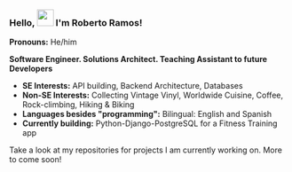 ### Hello, <img src="https://raw.githubusercontent.com/MartinHeinz/MartinHeinz/master/wave.gif" width="30px"> I'm Roberto Ramos!

<p><strong>Pronouns:</strong> He/him
<p><strong>Software Engineer. Solutions Architect. Teaching Assistant to future Developers</strong>

* <strong>SE Interests:</strong> API building, Backend Architecture, Databases
* <strong>Non-SE Interests:</strong> Collecting Vintage Vinyl, Worldwide Cuisine, Coffee, Rock-climbing, Hiking & Biking
* <strong>Languages besides "programming":</strong> Bilingual: English and Spanish 
* <strong>Currently building:</strong> Python-Django-PostgreSQL for a Fitness Training app
  
Take a look at my repositories for projects I am currently working on. More to come soon!

